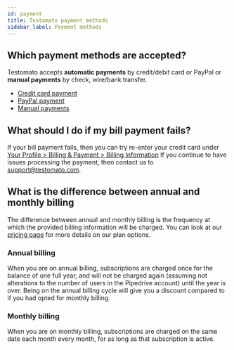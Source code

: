```yaml
---
id: payment
title: Testomato payment methods
sidebar_label: Payment methods
---
```


## Which payment methods are accepted?

Testomato accepts **automatic payments** by credit/debit card or PayPal or **manual payments** by check, wire/bank transfer.

* [Credit card payment](02-credit-card.md)
* [PayPal payment](03-paypal-payments.md) 
* [Manual payments](04-manual-payments.md)

## What should I do if my bill payment fails?

If your bill payment fails, then you can try re-enter your credit card under [Your Profile > Billing & Payment > Billing Information](https://www.testomato.com/user/payments/billing) 
If you continue to have issues processing the payment, then contact us to <support@testomato.com>. 

## What is the difference between annual and monthly billing

The difference between annual and monthly billing is the frequency at which the provided billing information will be charged.
You can look at our [pricing page](https://www.testomato.com/pricing) for more details on our plan options. 

### Annual billing

When you are on annual billing, subscriptions are charged once for the balance of one full year, and will not be charged again (assuming not alterations to the number of users in the Pipedrive account) until the year is over.
Being on the annual billing cycle will give you a discount compared to if you had opted for monthly billing. 

### Monthly billing

When you are on monthly billing, subscriptions are charged on the same date each month every month, for as long as that subscription is active.

<!-- You can cancel your account at any time, taking effect at the next payment date. -->